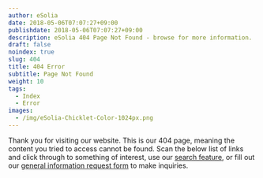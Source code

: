 ```yaml
---
author: eSolia
date: 2018-05-06T07:07:27+09:00
publishdate: 2018-05-06T07:07:27+09:00
description: eSolia 404 Page Not Found - browse for more information.
draft: false
noindex: true
slug: 404
title: 404 Error
subtitle: Page Not Found
weight: 10
tags:
  - Index
  - Error
images:
  - /img/eSolia-Chicklet-Color-1024px.png
---
```


Thank you for visiting our website. This is our 404 page, meaning the content you tried to access cannot be found. Scan the below list of links and click through to something of interest, use our [search feature](/search), or fill out our [general information request form](/info-request/) to make inquiries. 
